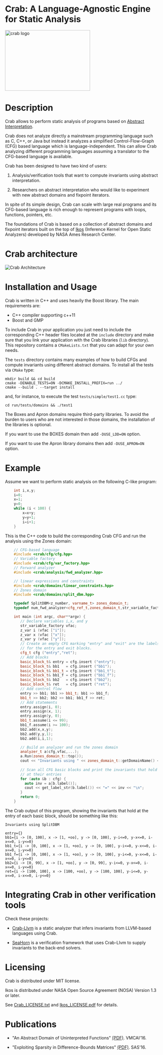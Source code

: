 # Crab: A Language-Agnostic Engine for Static Analysis #

<img src="http://i.imgur.com/IDKhq5h.png" alt="crab logo" width=280 height=200 />

# Description #

Crab allows to perform static analysis of programs based on
[Abstract Interpretation](https://en.wikipedia.org/wiki/Abstract_interpretation).

Crab does not analyze directly a mainstream programming language such as
C, C++, or Java but instead it analyzes a simplified
Control-Flow-Graph (CFG) based language which is
language-independent. This can allow Crab analyzing different
programming languages assuming a translator to the CFG-based language
is available.

Crab has been designed to have two kind of users:

1.  Analysis/verification tools that want to compute invariants using
    abstract interpretation.

2.  Researchers on abstract interpretation who would like to
    experiment with new abstract domains and fixpoint iterators.

In spite of its simple design, Crab can scale with large real programs
and its CFG-based language is rich enough to represent programs with
loops, functions, pointers, etc.

The foundations of Crab is based on a collection of abstract domains
and fixpoint iterators built on the top of
[Ikos](http://ti.arc.nasa.gov/opensource/ikos/) (Inference Kernel for
Open Static Analyzers) developed by NASA Ames Research Center.

# Crab architecture #

![Crab Architecture](https://github.com/caballa/crab/blob/master/Crab_arch.jpg?raw=true "Crab Architecture")

# Installation and Usage #

Crab is written in C++ and uses heavily the Boost library. The main
requirements are:

- C++ compiler supporting c++11
- Boost and GMP

To include Crab in your application you just need to include the
corresponding C++ header files located at the `include` directory and
make sure that you link your application with the Crab libraries
(`lib` directory). This repository contains a `CMakeLists.txt` that
you can adapt for your own needs.

The `tests` directory contains many examples of how to build CFGs and
compute invariants using different abstract domains. To install all
the tests via `CMake` type:

	mkdir build && cd build
    cmake -DENABLE_TESTS=ON -DCMAKE_INSTALL_PREFIX=run ../
    cmake --build . --target install 

and, for instance, to execute the test `tests/simple/test1.cc` type:

    cd run/tests/domains && ./test1

The Boxes and Apron domains require third-party libraries. To avoid
the burden to users who are not interested in those domains, the
installation of the libraries is optional.

If you want to use the BOXES domain then add `-DUSE_LDD=ON` option.

If you want to use the Apron library domains then add `-DUSE_APRON=ON` option.

# Example #

Assume we want to perform static analysis on the following C-like
program:

```c
    int i,x,y;
	i=0;
	x=1;
	y=0;
	while (i < 100) {
		x=x+y;
		y=y+1;
		i=i+1;
	}	 
``` 

This is the C++ code to build the corresponding Crab CFG and run the
analysis using the Zones domain:

```c++
    // CFG-based language
    #include <crab/cfg/cfg.hpp>
    // Variable factory	
    #include <crab/cfg/var_factory.hpp>
    // Forward analyzer	
    #include <crab/analysis/fwd_analyzer.hpp>

    // linear expressions and constraints
    #include <crab/domains/linear_constraints.hpp>
    // Zones domain
    #include <crab/domains/split_dbm.hpp>

    typedef SplitDBM<z_number, varname_t> zones_domain_t;
    typedef num_fwd_analyzer<cfg_ref_t,zones_domain_t,str_variable_factory>::type analyzer_t;

    int main (int argc, char**argv) {
       // Declare variables i,x, and y
       str_variable_factory vfac;	
       z_var i (vfac ["i"]);
       z_var x (vfac ["x"]);
       z_var y (vfac ["y"]);
       // Create an empty CFG marking "entry" and "exit" are the labels
       // for the entry and exit blocks.
       cfg_t cfg ("entry","ret");
       // Add blocks
       basic_block_t& entry = cfg.insert ("entry");
       basic_block_t& bb1   = cfg.insert ("bb1");
       basic_block_t& bb1_t = cfg.insert ("bb1_t");
       basic_block_t& bb1_f = cfg.insert ("bb1_f");
       basic_block_t& bb2   = cfg.insert ("bb2");
       basic_block_t& ret   = cfg.insert ("ret");
       // Add control flow 
       entry >> bb1; bb1 >> bb1_t; bb1 >> bb1_f;
       bb1_t >> bb2; bb2 >> bb1; bb1_f >> ret;
       // Add statements
       entry.assign(i, 0);
       entry.assign(x, 1);
       entry.assign(y, 0);
       bb1_t.assume(i <= 99);
       bb1_f.assume(i >= 100);
       bb2.add(x,x,y);
       bb2.add(y,y,1);
       bb2.add(i,i,1);

       // Build an analyzer and run the zones domain
       analyzer_t a(cfg,vfac,...);
       a.Run(zones_domain_t::top());
       cout << "Invariants using " << zones_domain_t::getDomainName() << "\n";
	
       // Scan all CFG basic blocks and print the invariants that hold
       // at their entries
       for (auto &b : cfg) {
         auto inv = a[b.label()];
         cout << get_label_str(b.label()) << "=" << inv << "\n";
       }
	   return 0;
    }
```

The Crab output of this program, showing the invariants that hold at
the entry of each basic block, should be something like this:

    Invariants using SplitDBM
	
	entry={}
	bb1={i -> [0, 100], x -> [1, +oo], y -> [0, 100], y-i<=0, y-x<=0, i-x<=0, i-y<=0}
    bb1_t={i -> [0, 100], x -> [1, +oo], y -> [0, 100], y-i<=0, y-x<=0, i-x<=0, i-y<=0}
    bb1_f={i -> [0, 100], x -> [1, +oo], y -> [0, 100], y-i<=0, y-x<=0, i-x<=0, i-y<=0}
    bb2={i -> [0, 99], x -> [1, +oo], y -> [0, 99], y-i<=0, y-x<=0, i-x<=0, i-y<=0}
	ret={i -> [100, 100], x -> [100, +oo], y -> [100, 100], y-i<=0, y-x<=0, i-x<=0, i-y<=0}

# Integrating Crab in other verification tools #

Check these projects:

- [Crab-Llvm](https://github.com/seahorn/crab-llvm) is a static
analyzer that infers invariants from LLVM-based languages using Crab.

- [SeaHorn](https://github.com/seahorn) is a verification framework
that uses Crab-Llvm to supply invariants to the back-end solvers.

# Licensing #

Crab is distributed under MIT license.

Ikos is distributed under NASA Open Source Agreement (NOSA)
Version 1.3 or later.

See [Crab_LICENSE.txt](Crab_LICENSE.txt) and
[Ikos_LICENSE.pdf](Ikos_LICENSE.pdf) for details.

# Publications #

- "An Abstract Domain of Uninterpreted Functions" [(PDF)](http://www.clip.dia.fi.upm.es/~jorge/docs/terms-vmcai16.pdf). VMCAI'16.

- "Exploiting Sparsity in Difference-Bounds Matrices" [(PDF)](http://www.clip.dia.fi.upm.es/~jorge/docs/zones-SAS16.pdf). SAS'16.

